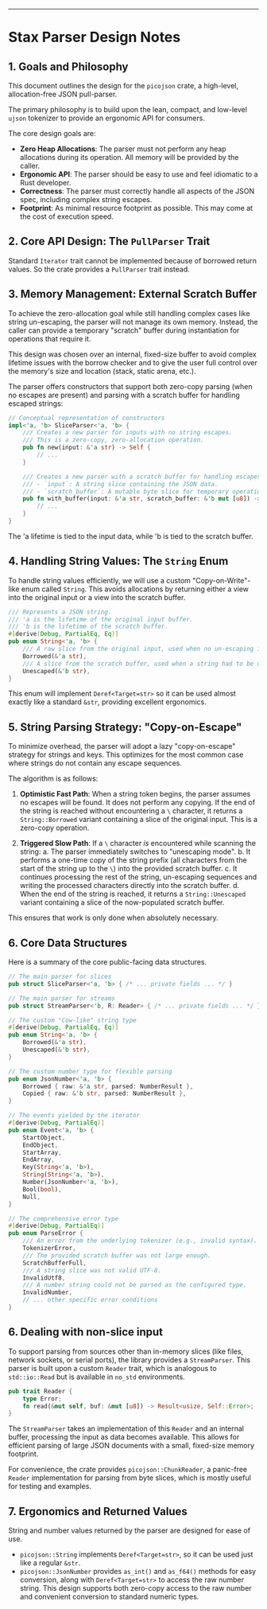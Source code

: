 
---

# Stax Parser Design Notes

## 1. Goals and Philosophy

This document outlines the design for the `picojson` crate, a high-level, allocation-free JSON pull-parser.

The primary philosophy is to build upon the lean, compact, and low-level `ujson` tokenizer to provide an ergonomic API for consumers.

The core design goals are:
- **Zero Heap Allocations**: The parser must not perform any heap allocations during its operation. All memory will be provided by the caller.
- **Ergonomic API**: The parser should be easy to use and feel idiomatic to a Rust developer.
- **Correctness**: The parser must correctly handle all aspects of the JSON spec, including complex string escapes.
- **Footprint**: As minimal resource footprint as possible. This may come at the cost of execution speed.

## 2. Core API Design: The `PullParser` Trait

Standard `Iterator` trait cannot be implemented because of borrowed return values. So the crate provides a `PullParser` trait instead.

## 3. Memory Management: External Scratch Buffer

To achieve the zero-allocation goal while still handling complex cases like string un-escaping, the parser will not manage its own memory. Instead, the caller can provide a temporary "scratch" buffer during instantiation for operations that require it.

This design was chosen over an internal, fixed-size buffer to avoid complex lifetime issues with the borrow checker and to give the user full control over the memory's size and location (stack, static arena, etc.).

The parser offers constructors that support both zero-copy parsing (when no escapes are present) and parsing with a scratch buffer for handling escaped strings:

```rust
// Conceptual representation of constructors
impl<'a, 'b> SliceParser<'a, 'b> {
    /// Creates a new parser for inputs with no string escapes.
    /// This is a zero-copy, zero-allocation operation.
    pub fn new(input: &'a str) -> Self {
        // ...
    }

    /// Creates a new parser with a scratch buffer for handling escapes.
    /// - `input`: A string slice containing the JSON data.
    /// - `scratch_buffer`: A mutable byte slice for temporary operations.
    pub fn with_buffer(input: &'a str, scratch_buffer: &'b mut [u8]) -> Self {
        // ...
    }
}
```

The 'a lifetime is tied to the input data, while 'b is tied to the scratch buffer.

## 4. Handling String Values: The `String` Enum

To handle string values efficiently, we will use a custom "Copy-on-Write"-like enum called `String`. This avoids allocations by returning either a view into the original input or a view into the scratch buffer.

```rust
/// Represents a JSON string.
/// 'a is the lifetime of the original input buffer.
/// 'b is the lifetime of the scratch buffer.
#[derive(Debug, PartialEq, Eq)]
pub enum String<'a, 'b> {
    /// A raw slice from the original input, used when no un-escaping is needed.
    Borrowed(&'a str),
    /// A slice from the scratch buffer, used when a string had to be un-escaped.
    Unescaped(&'b str),
}
```

This enum will implement `Deref<Target=str>` so it can be used almost exactly like a standard `&str`, providing excellent ergonomics.

## 5. String Parsing Strategy: "Copy-on-Escape"

To minimize overhead, the parser will adopt a lazy "copy-on-escape" strategy for strings and keys. This optimizes for the most common case where strings do not contain any escape sequences.

The algorithm is as follows:

1.  **Optimistic Fast Path**: When a string token begins, the parser assumes no escapes will be found. It does not perform any copying. If the end of the string is reached without encountering a `\` character, it returns a `String::Borrowed` variant containing a slice of the original input. This is a zero-copy operation.

2.  **Triggered Slow Path**: If a `\` character *is* encountered while scanning the string:
    a. The parser immediately switches to "unescaping mode".
    b. It performs a one-time copy of the string prefix (all characters from the start of the string up to the `\`) into the provided scratch buffer.
    c. It continues processing the rest of the string, un-escaping sequences and writing the processed characters directly into the scratch buffer.
    d. When the end of the string is reached, it returns a `String::Unescaped` variant containing a slice of the now-populated scratch buffer.

This ensures that work is only done when absolutely necessary.

## 6. Core Data Structures

Here is a summary of the core public-facing data structures.

```rust
// The main parser for slices
pub struct SliceParser<'a, 'b> { /* ... private fields ... */ }

// The main parser for streams
pub struct StreamParser<'b, R: Reader> { /* ... private fields ... */ }

// The custom "Cow-like" string type
#[derive(Debug, PartialEq, Eq)]
pub enum String<'a, 'b> {
    Borrowed(&'a str),
    Unescaped(&'b str),
}

// The custom number type for flexible parsing
pub enum JsonNumber<'a, 'b> {
    Borrowed { raw: &'a str, parsed: NumberResult },
    Copied { raw: &'b str, parsed: NumberResult },
}

// The events yielded by the iterator
#[derive(Debug, PartialEq)]
pub enum Event<'a, 'b> {
    StartObject,
    EndObject,
    StartArray,
    EndArray,
    Key(String<'a, 'b>),
    String(String<'a, 'b>),
    Number(JsonNumber<'a, 'b>),
    Bool(bool),
    Null,
}

// The comprehensive error type
#[derive(Debug, PartialEq)]
pub enum ParseError {
    /// An error from the underlying tokenizer (e.g., invalid syntax).
    TokenizerError,
    /// The provided scratch buffer was not large enough.
    ScratchBufferFull,
    /// A string slice was not valid UTF-8.
    InvalidUtf8,
    /// A number string could not be parsed as the configured type.
    InvalidNumber,
    // ... other specific error conditions
}
```

## 6. Dealing with non-slice input

To support parsing from sources other than in-memory slices (like files, network sockets, or serial ports), the library provides a `StreamParser`. This parser is built upon a custom `Reader` trait, which is analogous to `std::io::Read` but is available in `no_std` environments.

```rust
pub trait Reader {
    type Error;
    fn read(&mut self, buf: &mut [u8]) -> Result<usize, Self::Error>;
}
```

The `StreamParser` takes an implementation of this `Reader` and an internal buffer, processing the input as data becomes available. This allows for efficient parsing of large JSON documents with a small, fixed-size memory footprint.

For convenience, the crate provides `picojson::ChunkReader`, a panic-free `Reader` implementation for parsing from byte slices, which is mostly useful for testing and examples.

## 7. Ergonomics and Returned Values

String and number values returned by the parser are designed for ease of use.

-   `picojson::String` implements `Deref<Target=str>`, so it can be used just like a regular `&str`.
-   `picojson::JsonNumber` provides `as_int()` and `as_f64()` methods for easy conversion, along with `Deref<Target=str>` to access the raw number string. This design supports both zero-copy access to the raw number and convenient conversion to standard numeric types.


```
